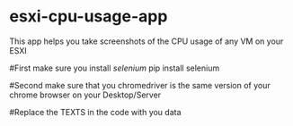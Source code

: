 # esxi-cpu-usage-app
This app helps you take screenshots of the CPU usage of any VM on your ESXI 

#First make sure you install *selenium*
pip install selenium

#Second make sure that you chromedriver is the same version of your chrome browser on your Desktop/Server

#Replace the TEXTS in the code with you data
